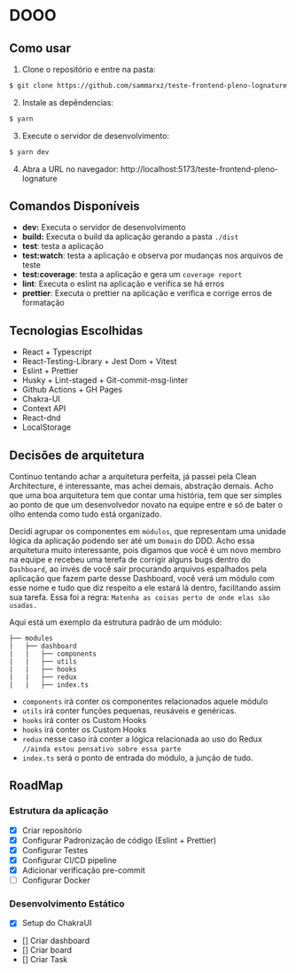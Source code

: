 # DOOO

## Como usar

1. Clone o repositório e entre na pasta:
```bash
$ git clone https://github.com/sammarxz/teste-frontend-pleno-lognature && cd teste-frontend-pleno-lognature
```

2. Instale as depêndencias:
```bash
$ yarn
```

3. Execute o servidor de desenvolvimento:
```bash
$ yarn dev
```

4. Abra a URL no navegador: http://localhost:5173/teste-frontend-pleno-lognature

## Comandos Disponíveis

- **dev:** Executa o servidor de desenvolvimento 
- **build:** Executa o build da aplicação gerando a pasta `./dist`
- **test**: testa a aplicação 
- **test:watch**: testa a aplicação e observa por mudanças nos arquivos de teste
- **test:coverage**: testa a aplicação e gera um `coverage report`
- **lint**: Executa o eslint na aplicação e verifica se há erros 
- **prettier**: Executa o prettier na aplicação e verifica e corrige erros de formatação

## Tecnologias Escolhidas
- React + Typescript
- React-Testing-Library + Jest Dom + Vitest
- Eslint + Prettier
- Husky + Lint-staged + Git-commit-msg-linter
- Github Actions + GH Pages
- Chakra-UI
- Context API
- React-dnd
- LocalStorage

## Decisões de arquitetura
Continuo tentando achar a arquitetura perfeita, já passei pela Clean Architecture, é interessante, mas 
achei demais, abstração demais. Acho que uma boa arquitetura tem que contar uma história, tem que 
ser simples ao ponto de que um desenvolvedor novato na equipe entre e só de bater o olho entenda como tudo está organizado.

Decidi agrupar os componentes em `módulos`, que representam uma unidade lógica da aplicação podendo ser até um `Domain`
do DDD. Acho essa arquitetura muito interessante, pois digamos que você é um novo membro na equipe e
recebeu uma terefa de corrigir alguns bugs dentro do `Dashboard`, ao invés de você sair procurando arquivos
espalhados pela aplicação que fazem parte desse Dashboard, você verá um módulo com esse nome e tudo que 
diz respeito a ele estará lá dentro, facilitando assim sua tarefa. Essa foi a regra: `Matenha as coisas perto de onde elas são usadas.`

Aqui está um exemplo da estrutura padrão de um módulo:

```
├── modules
|   ├── dashboard
|   |   ├── components
|   |   ├── utils
|   |   ├── hooks
|   |   ├── redux
|   |   ├── index.ts
```

- `components` irá conter os componentes relacionados aquele módulo
- `utils` irá conter funções pequenas, reusáveis e genéricas. 
- `hooks` irá conter os Custom Hooks
- `hooks` irá conter os Custom Hooks
- `redux` nesse caso irá conter a lógica relacionada ao uso do Redux `//ainda estou pensativo sobre essa parte`
- `index.ts` será o ponto de entrada do módulo, a junção de tudo.

## RoadMap

### Estrutura da aplicação
- [x] Criar repositório
- [x] Configurar Padronização de código (Eslint + Prettier)
- [x] Configurar Testes
- [x] Configurar CI/CD pipeline
- [x] Adicionar verificação pre-commit
- [ ] Configurar Docker

### Desenvolvimento Estático
- [x] Setup do ChakraUI
- [] Criar dashboard 
- [] Criar board 
- [] Criar Task 